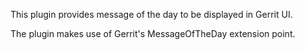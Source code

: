 This plugin provides message of the day to be displayed in Gerrit UI.

The plugin makes use of Gerrit's MessageOfTheDay extension point.
